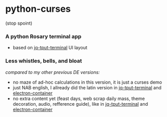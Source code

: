 # python-curses 
(stop spoint)

### A python Rosary terminal app

* based on [jq-tput-terminal](https://github.com/mezcel/jq-tput-terminal) UI layout

### Less whistles, bells, and bloat

_compared to my other previous DE versions:_

* no maze of ad-hoc calculations in this version, it is just a curses demo 
* just NAB english, I allready did the latin version in [jq-tput-terminal](https://github.com/mezcel/jq-tput-terminal) and [electron-container](https://github.com/mezcel/electron-container)
* no extra content yet (feast days, web scrap daily mass, theme decoration, audio, refference guide), like in [jq-tput-terminal](https://github.com/mezcel/jq-tput-terminal) and [electron-container](https://github.com/mezcel/electron-container)

